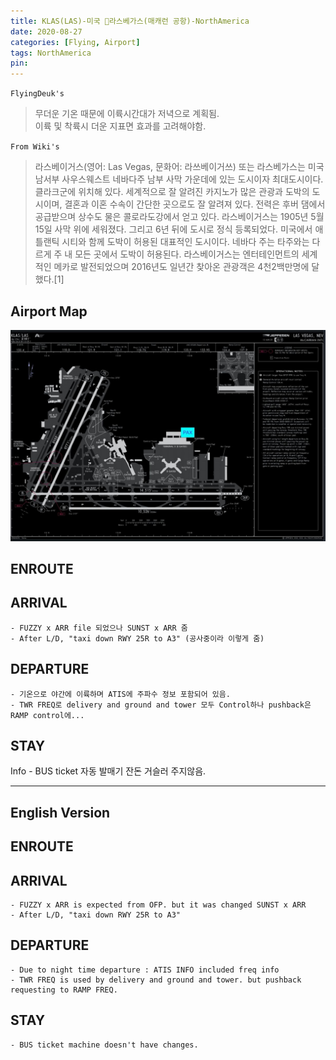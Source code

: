 ```yaml
---
title: KLAS(LAS)-미국 라스베가스(매캐런 공항)-NorthAmerica
date: 2020-08-27
categories: [Flying, Airport]
tags: NorthAmerica
pin:
---
```


`FlyingDeuk's`
>무더운 기온 때문에 이륙시간대가 저녁으로 계획됨. <br>
이륙 및 착륙시 더운 지표면 효과를 고려해야함.

`From Wiki's`
>라스베이거스(영어: Las Vegas, 문화어: 라쓰베이거쓰) 또는 라스베가스는 미국 남서부 사우스웨스트 네바다주 남부 사막 가운데에 있는 도시이자 최대도시이다. 클라크군에 위치해 있다. 세계적으로 잘 알려진 카지노가 많은 관광과 도박의 도시이며, 결혼과 이혼 수속이 간단한 곳으로도 잘 알려져 있다. 전력은 후버 댐에서 공급받으며 상수도 물은 콜로라도강에서 얻고 있다. 라스베이거스는 1905년 5월 15일 사막 위에 세워졌다. 그리고 6년 뒤에 도시로 정식 등록되었다. 미국에서 애틀랜틱 시티와 함께 도박이 허용된 대표적인 도시이다. 네바다 주는 타주와는 다르게 주 내 모든 곳에서 도박이 허용된다. 라스베이거스는 엔터테인먼트의 세계적인 메카로 발전되었으며 2016년도 일년간 찾아온 관광객은 4천2백만명에 달했다.[1]

## Airport Map
![las](/img/flying/airport/las_ap.jpg)

## ENROUTE


## ARRIVAL
	- FUZZY x ARR file 되었으나 SUNST x ARR 줌
	- After L/D, "taxi down RWY 25R to A3" (공사중이라 이렇게 줌)


## DEPARTURE
	- 기온으로 야간에 이륙하며 ATIS에 주파수 정보 포함되어 있음.
	- TWR FREQ로 delivery and ground and tower 모두 Control하나 pushback은 RAMP control에...

## STAY
Info
	- BUS ticket 자동 발매기 잔돈 거슬러 주지않음.


---------
## English Version

## ENROUTE


## ARRIVAL
	- FUZZY x ARR is expected from OFP. but it was changed SUNST x ARR
	- After L/D, "taxi down RWY 25R to A3"




## DEPARTURE
	- Due to night time departure : ATIS INFO included freq info
	- TWR FREQ is used by delivery and ground and tower. but pushback requesting to RAMP FREQ.



## STAY
	- BUS ticket machine doesn't have changes.
